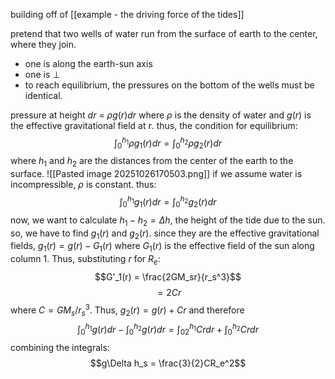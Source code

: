 building off of [[example - the driving force of the tides]]

pretend that two wells of water run from the surface of earth to the center, where they join.
- one is along the earth-sun axis
- one is $\perp$
- to reach equilibrium, the pressures on the bottom of the wells must be identical.

pressure at height $dr$ = $\rho g(r)dr$ where $\rho$ is the density of water and $g(r)$ is the effective gravitational field at $r$. 
thus, the condition for equilibrium:
$$\int_0^{h_1}\rho g_1(r)dr = \int_0^{h_2}\rho g_2(r)dr$$
where $h_1$ and $h_2$ are the distances from the center of the earth to the surface. ![[Pasted image 20251026170503.png]]
if we assume water is incompressible, $\rho$ is constant. thus:
$$\int_0^{h_1}g_1(r)dr = \int_0^{h_2}g_2(r)dr$$
now, we want to calculate $h_1 - h_2 = \Delta h$, the height of the tide due to the sun.
so, we have to find $g_1(r)$ and $g_2(r)$.
since they are the effective gravitational fields, $g_1(r) = g(r) - G_1(r)$ where $G_1(r)$ is the effective field of the sun along column 1.
Thus, substituting $r$ for $R_e$:
$$G'_1(r) = \frac{2GM_sr}{r_s^3}$$
$$ = 2Cr$$
where $C = GM_s/r_s^3$.
Thus, $g_2(r) = g(r)+ Cr$ and therefore
$$\int^{h_1}_0g(r)dr - \int^{h_2}_0g(r)dr = \int^{h_1}_02Crdr + \int_0^{h_2}Crdr$$
combining the integrals:
$$g\Delta h_s = \frac{3}{2}CR_e^2$$
